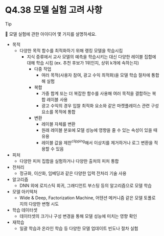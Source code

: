 # Q4.38 모델 실험 고려 사항

> [!Tip]
>
> 🙋  모델 실험에 관한 아이디어 몇 가지를 설명하세요.

-   목적
    -   다양한 목적 함수를 최적화하기 위해 랭킹 모델을 학습시킴
        -   지식 증류에서 교사 모델의 예측을 학습시키는 대신 다양한 레이블 집합에 대해 학습 시킴
            (ex. 추천 후보가 1위인지, 상위 k개에 속하는지)
            -   다중 작업
                -   여러 목적(사용자 참여, 광고 수익 최적화)을 모델 학습 절차에 통합해 실험
            -   복합
                -   가중 합계 또는 더 복잡한 함수를 사용해 여러 목적을 결합하는 복합 레이블 사용
                -   광고 수익의 경우 입찰 최적화 요소와 같은 마켓플레이스 관련 구성 요소를 목적에 통합
            -   변환
                -   레이블 자체를 변환
                -   원래 레이블 분포에 모델 성능에 영향을 줄 수 있는 속성이 있을 때 유용
                -   레이블 값을 제한<sup>clipping</sup>해서 이상치를 제거하거나 로그 변환을 적용할 수 있음
-   피처
    -   다양한 피처 집합을 실험하거나 다양한 출처의 피처 통합
-   전처리
    -   정규화, 이산화, 임베딩과 같은 다양한 입력 전처리 기술 사용
-   알고리즘
    -   DNN 외에 로지스틱 회귀, 그래디언트 부스팅 등의 알고리즘으로 모델 학습
-   모델 아키텍처
    -   Wide & Deep, Factorization Machine, 어텐션 메커니즘 같은 모델 토폴로지의 다양한 변형 시도
-   학습 데이터셋
    -   데이터셋의 크기나 구성 변경을 통해 모델 성능에 미치는 영향 확인
-   재학습
    -   일괄 학습과 온라인 학습 등 다양한 모델 업데이트 빈도나 절차 실험

